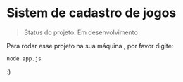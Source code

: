 # Sistem  de  cadastro  de  jogos 

> Status do projeto: Em desenvolvimento

Para rodar esse  projeto na sua máquina , por favor digite:

```
node app.js
```

:)
